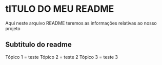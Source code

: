 # tITULO DO MEU README

Aqui neste arquivo README teremos as informações relativas ao nosso projeto


## Subtitulo do readme
Tópico 1 = teste
Tópico 2 = teste 2
Tópico 3 = teste 3
